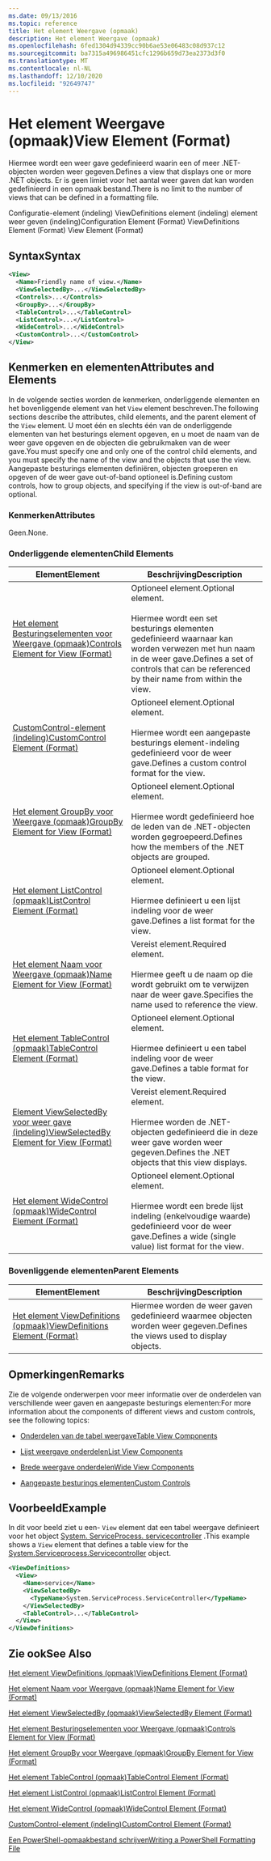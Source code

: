 ```yaml
---
ms.date: 09/13/2016
ms.topic: reference
title: Het element Weergave (opmaak)
description: Het element Weergave (opmaak)
ms.openlocfilehash: 6fed1304d94339cc90b6ae53e06483c08d937c12
ms.sourcegitcommit: ba7315a496986451cfc1296b659d73ea2373d3f0
ms.translationtype: MT
ms.contentlocale: nl-NL
ms.lasthandoff: 12/10/2020
ms.locfileid: "92649747"
---
```

# <a name="view-element-format"></a><span data-ttu-id="3fec8-103">Het element Weergave (opmaak)</span><span class="sxs-lookup"><span data-stu-id="3fec8-103">View Element (Format)</span></span>

<span data-ttu-id="3fec8-104">Hiermee wordt een weer gave gedefinieerd waarin een of meer .NET-objecten worden weer gegeven.</span><span class="sxs-lookup"><span data-stu-id="3fec8-104">Defines a view that displays one or more .NET objects.</span></span> <span data-ttu-id="3fec8-105">Er is geen limiet voor het aantal weer gaven dat kan worden gedefinieerd in een opmaak bestand.</span><span class="sxs-lookup"><span data-stu-id="3fec8-105">There is no limit to the number of views that can be defined in a formatting file.</span></span>

<span data-ttu-id="3fec8-106">Configuratie-element (indeling) ViewDefinitions element (indeling) element weer geven (indeling)</span><span class="sxs-lookup"><span data-stu-id="3fec8-106">Configuration Element (Format) ViewDefinitions Element (Format) View Element (Format)</span></span>

## <a name="syntax"></a><span data-ttu-id="3fec8-107">Syntax</span><span class="sxs-lookup"><span data-stu-id="3fec8-107">Syntax</span></span>

```xml
<View>
  <Name>Friendly name of view.</Name>
  <ViewSelectedBy>...</ViewSelectedBy>
  <Controls>...</Controls>
  <GroupBy>...</GroupBy>
  <TableControl>...</TableControl>
  <ListControl>...</ListControl>
  <WideControl>...</WideControl>
  <CustomControl>...</CustomControl>
</View>
```

## <a name="attributes-and-elements"></a><span data-ttu-id="3fec8-108">Kenmerken en elementen</span><span class="sxs-lookup"><span data-stu-id="3fec8-108">Attributes and Elements</span></span>

<span data-ttu-id="3fec8-109">In de volgende secties worden de kenmerken, onderliggende elementen en het bovenliggende element van het `View` element beschreven.</span><span class="sxs-lookup"><span data-stu-id="3fec8-109">The following sections describe the attributes, child elements, and the parent element of the `View` element.</span></span> <span data-ttu-id="3fec8-110">U moet één en slechts één van de onderliggende elementen van het besturings element opgeven, en u moet de naam van de weer gave opgeven en de objecten die gebruikmaken van de weer gave.</span><span class="sxs-lookup"><span data-stu-id="3fec8-110">You must specify one and only one of the control child elements, and you must specify the name of the view and the objects that use the view.</span></span> <span data-ttu-id="3fec8-111">Aangepaste besturings elementen definiëren, objecten groeperen en opgeven of de weer gave out-of-band optioneel is.</span><span class="sxs-lookup"><span data-stu-id="3fec8-111">Defining custom controls, how to group objects, and specifying if the view is out-of-band are optional.</span></span>

### <a name="attributes"></a><span data-ttu-id="3fec8-112">Kenmerken</span><span class="sxs-lookup"><span data-stu-id="3fec8-112">Attributes</span></span>

<span data-ttu-id="3fec8-113">Geen.</span><span class="sxs-lookup"><span data-stu-id="3fec8-113">None.</span></span>

### <a name="child-elements"></a><span data-ttu-id="3fec8-114">Onderliggende elementen</span><span class="sxs-lookup"><span data-stu-id="3fec8-114">Child Elements</span></span>

|<span data-ttu-id="3fec8-115">Element</span><span class="sxs-lookup"><span data-stu-id="3fec8-115">Element</span></span>|<span data-ttu-id="3fec8-116">Beschrijving</span><span class="sxs-lookup"><span data-stu-id="3fec8-116">Description</span></span>|
|-------------|-----------------|
|[<span data-ttu-id="3fec8-117">Het element Besturingselementen voor Weergave (opmaak)</span><span class="sxs-lookup"><span data-stu-id="3fec8-117">Controls Element for View (Format)</span></span>](./controls-element-for-view-format.md)|<span data-ttu-id="3fec8-118">Optioneel element.</span><span class="sxs-lookup"><span data-stu-id="3fec8-118">Optional element.</span></span><br /><br /> <span data-ttu-id="3fec8-119">Hiermee wordt een set besturings elementen gedefinieerd waarnaar kan worden verwezen met hun naam in de weer gave.</span><span class="sxs-lookup"><span data-stu-id="3fec8-119">Defines a set of controls that can be referenced by their name from within the view.</span></span>|
|[<span data-ttu-id="3fec8-120">CustomControl-element (indeling)</span><span class="sxs-lookup"><span data-stu-id="3fec8-120">CustomControl Element (Format)</span></span>](./customcontrol-element-for-groupby-format.md)|<span data-ttu-id="3fec8-121">Optioneel element.</span><span class="sxs-lookup"><span data-stu-id="3fec8-121">Optional element.</span></span><br /><br /> <span data-ttu-id="3fec8-122">Hiermee wordt een aangepaste besturings element-indeling gedefinieerd voor de weer gave.</span><span class="sxs-lookup"><span data-stu-id="3fec8-122">Defines a custom control format for the view.</span></span>|
|[<span data-ttu-id="3fec8-123">Het element GroupBy voor Weergave (opmaak)</span><span class="sxs-lookup"><span data-stu-id="3fec8-123">GroupBy Element for View (Format)</span></span>](./groupby-element-for-view-format.md)|<span data-ttu-id="3fec8-124">Optioneel element.</span><span class="sxs-lookup"><span data-stu-id="3fec8-124">Optional element.</span></span><br /><br /> <span data-ttu-id="3fec8-125">Hiermee wordt gedefinieerd hoe de leden van de .NET-objecten worden gegroepeerd.</span><span class="sxs-lookup"><span data-stu-id="3fec8-125">Defines how the members of the .NET objects are grouped.</span></span>|
|[<span data-ttu-id="3fec8-126">Het element ListControl (opmaak)</span><span class="sxs-lookup"><span data-stu-id="3fec8-126">ListControl Element (Format)</span></span>](./listcontrol-element-format.md)|<span data-ttu-id="3fec8-127">Optioneel element.</span><span class="sxs-lookup"><span data-stu-id="3fec8-127">Optional element.</span></span><br /><br /> <span data-ttu-id="3fec8-128">Hiermee definieert u een lijst indeling voor de weer gave.</span><span class="sxs-lookup"><span data-stu-id="3fec8-128">Defines a list format for the view.</span></span>|
|[<span data-ttu-id="3fec8-129">Het element Naam voor Weergave (opmaak)</span><span class="sxs-lookup"><span data-stu-id="3fec8-129">Name Element for View (Format)</span></span>](./name-element-for-view-format.md)|<span data-ttu-id="3fec8-130">Vereist element.</span><span class="sxs-lookup"><span data-stu-id="3fec8-130">Required element.</span></span><br /><br /> <span data-ttu-id="3fec8-131">Hiermee geeft u de naam op die wordt gebruikt om te verwijzen naar de weer gave.</span><span class="sxs-lookup"><span data-stu-id="3fec8-131">Specifies the name used to reference the view.</span></span>|
|[<span data-ttu-id="3fec8-132">Het element TableControl (opmaak)</span><span class="sxs-lookup"><span data-stu-id="3fec8-132">TableControl Element (Format)</span></span>](./tablecontrol-element-format.md)|<span data-ttu-id="3fec8-133">Optioneel element.</span><span class="sxs-lookup"><span data-stu-id="3fec8-133">Optional element.</span></span><br /><br /> <span data-ttu-id="3fec8-134">Hiermee definieert u een tabel indeling voor de weer gave.</span><span class="sxs-lookup"><span data-stu-id="3fec8-134">Defines a table format for the view.</span></span>|
|[<span data-ttu-id="3fec8-135">Element ViewSelectedBy voor weer gave (indeling)</span><span class="sxs-lookup"><span data-stu-id="3fec8-135">ViewSelectedBy Element for View (Format)</span></span>](./viewselectedby-element-format.md)|<span data-ttu-id="3fec8-136">Vereist element.</span><span class="sxs-lookup"><span data-stu-id="3fec8-136">Required element.</span></span><br /><br /> <span data-ttu-id="3fec8-137">Hiermee worden de .NET-objecten gedefinieerd die in deze weer gave worden weer gegeven.</span><span class="sxs-lookup"><span data-stu-id="3fec8-137">Defines the .NET objects that this view displays.</span></span>|
|[<span data-ttu-id="3fec8-138">Het element WideControl (opmaak)</span><span class="sxs-lookup"><span data-stu-id="3fec8-138">WideControl Element (Format)</span></span>](./widecontrol-element-format.md)|<span data-ttu-id="3fec8-139">Optioneel element.</span><span class="sxs-lookup"><span data-stu-id="3fec8-139">Optional element.</span></span><br /><br /> <span data-ttu-id="3fec8-140">Hiermee wordt een brede lijst indeling (enkelvoudige waarde) gedefinieerd voor de weer gave.</span><span class="sxs-lookup"><span data-stu-id="3fec8-140">Defines a wide (single value) list format for the view.</span></span>|

### <a name="parent-elements"></a><span data-ttu-id="3fec8-141">Bovenliggende elementen</span><span class="sxs-lookup"><span data-stu-id="3fec8-141">Parent Elements</span></span>

|<span data-ttu-id="3fec8-142">Element</span><span class="sxs-lookup"><span data-stu-id="3fec8-142">Element</span></span>|<span data-ttu-id="3fec8-143">Beschrijving</span><span class="sxs-lookup"><span data-stu-id="3fec8-143">Description</span></span>|
|-------------|-----------------|
|[<span data-ttu-id="3fec8-144">Het element ViewDefinitions (opmaak)</span><span class="sxs-lookup"><span data-stu-id="3fec8-144">ViewDefinitions Element (Format)</span></span>](./viewdefinitions-element-format.md)|<span data-ttu-id="3fec8-145">Hiermee worden de weer gaven gedefinieerd waarmee objecten worden weer gegeven.</span><span class="sxs-lookup"><span data-stu-id="3fec8-145">Defines the views used to display objects.</span></span>|

## <a name="remarks"></a><span data-ttu-id="3fec8-146">Opmerkingen</span><span class="sxs-lookup"><span data-stu-id="3fec8-146">Remarks</span></span>

<span data-ttu-id="3fec8-147">Zie de volgende onderwerpen voor meer informatie over de onderdelen van verschillende weer gaven en aangepaste besturings elementen:</span><span class="sxs-lookup"><span data-stu-id="3fec8-147">For more information about the components of different views and custom controls, see the following topics:</span></span>

- [<span data-ttu-id="3fec8-148">Onderdelen van de tabel weergave</span><span class="sxs-lookup"><span data-stu-id="3fec8-148">Table View Components</span></span>](./creating-a-table-view.md)

- [<span data-ttu-id="3fec8-149">Lijst weergave onderdelen</span><span class="sxs-lookup"><span data-stu-id="3fec8-149">List View Components</span></span>](./creating-a-list-view.md)

- [<span data-ttu-id="3fec8-150">Brede weergave onderdelen</span><span class="sxs-lookup"><span data-stu-id="3fec8-150">Wide View Components</span></span>](./creating-a-wide-view.md)

- [<span data-ttu-id="3fec8-151">Aangepaste besturings elementen</span><span class="sxs-lookup"><span data-stu-id="3fec8-151">Custom Controls</span></span>](./creating-custom-controls.md)

## <a name="example"></a><span data-ttu-id="3fec8-152">Voorbeeld</span><span class="sxs-lookup"><span data-stu-id="3fec8-152">Example</span></span>

<span data-ttu-id="3fec8-153">In dit voor beeld ziet u een- `View` element dat een tabel weergave definieert voor het object [System. ServiceProcess. servicecontroller](/dotnet/api/System.ServiceProcess.ServiceController) .</span><span class="sxs-lookup"><span data-stu-id="3fec8-153">This example shows a `View` element that defines a table view for the [System.Serviceprocess.Servicecontroller](/dotnet/api/System.ServiceProcess.ServiceController) object.</span></span>

```xml
<ViewDefinitions>
  <View>
    <Name>service</Name>
    <ViewSelectedBy>
      <TypeName>System.ServiceProcess.ServiceController</TypeName>
    </ViewSelectedBy>
    <TableControl>...</TableControl>
  </View>
</ViewDefinitions>

```

## <a name="see-also"></a><span data-ttu-id="3fec8-154">Zie ook</span><span class="sxs-lookup"><span data-stu-id="3fec8-154">See Also</span></span>

[<span data-ttu-id="3fec8-155">Het element ViewDefinitions (opmaak)</span><span class="sxs-lookup"><span data-stu-id="3fec8-155">ViewDefinitions Element (Format)</span></span>](./viewdefinitions-element-format.md)

[<span data-ttu-id="3fec8-156">Het element Naam voor Weergave (opmaak)</span><span class="sxs-lookup"><span data-stu-id="3fec8-156">Name Element for View (Format)</span></span>](./name-element-for-view-format.md)

[<span data-ttu-id="3fec8-157">Het element ViewSelectedBy (opmaak)</span><span class="sxs-lookup"><span data-stu-id="3fec8-157">ViewSelectedBy Element (Format)</span></span>](./viewselectedby-element-format.md)

[<span data-ttu-id="3fec8-158">Het element Besturingselementen voor Weergave (opmaak)</span><span class="sxs-lookup"><span data-stu-id="3fec8-158">Controls Element for View (Format)</span></span>](./controls-element-for-view-format.md)

[<span data-ttu-id="3fec8-159">Het element GroupBy voor Weergave (opmaak)</span><span class="sxs-lookup"><span data-stu-id="3fec8-159">GroupBy Element for View (Format)</span></span>](./groupby-element-for-view-format.md)

[<span data-ttu-id="3fec8-160">Het element TableControl (opmaak)</span><span class="sxs-lookup"><span data-stu-id="3fec8-160">TableControl Element (Format)</span></span>](./tablecontrol-element-format.md)

[<span data-ttu-id="3fec8-161">Het element ListControl (opmaak)</span><span class="sxs-lookup"><span data-stu-id="3fec8-161">ListControl Element (Format)</span></span>](./listcontrol-element-format.md)

[<span data-ttu-id="3fec8-162">Het element WideControl (opmaak)</span><span class="sxs-lookup"><span data-stu-id="3fec8-162">WideControl Element (Format)</span></span>](./widecontrol-element-format.md)

[<span data-ttu-id="3fec8-163">CustomControl-element (indeling)</span><span class="sxs-lookup"><span data-stu-id="3fec8-163">CustomControl Element (Format)</span></span>](./customcontrol-element-for-groupby-format.md)

[<span data-ttu-id="3fec8-164">Een PowerShell-opmaakbestand schrijven</span><span class="sxs-lookup"><span data-stu-id="3fec8-164">Writing a PowerShell Formatting File</span></span>](./writing-a-powershell-formatting-file.md)
